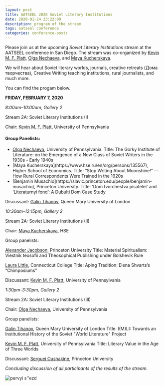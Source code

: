 ```yaml
---
layout: post
title: AATSEEL 2020 Soviet Literary Institutions
date: 2020-01-24 23:22:00
description: program of the stream
tags: aatseel conference
categories: conference-posts
---
```

Please join us at the upcoming _Soviet Literary Institutions_ stream at the AATSEEL conference in San Diego. The stream was co-organized by [Kevin M. F. Platt](https://rees.sas.upenn.edu/people/kevin-mf-platt), [Olga Nechaeva](https://www.onechaeva.com/), and [Maya Kucherskaya](https://www.hse.ru/en/org/persons/135567).

We will hear about Soviet literary worlds, journals, creative retreats (Дома творчества), Creative Writing teaching institutions, rural journalists, and much more.

You can find the progam below.

**FRIDAY, FEBRUARY 7, 2020**

*8:00am–10:00am, Gallery 2*

Stream 2A: Soviet Literary Institutions (I)

Chair: [Kevin M. F. Platt](https://rees.sas.upenn.edu/people/kevin-mf-platt), University of Pennsylvania

#### Group Panelists:
<ul>
  <li><a href="https://www.onechaeva.com/">Olga Nechaeva</a>, University of Pennsylvania. Title: The Gorky Institute of Literature: on the Emergence of a New Class of Soviet Writers in the 1930s - Early 1940s</li>
  <li>[Maya Kucherskaya](https://www.hse.ru/en/org/persons/135567), Higher School of Economics. Title: “Stop Writing About Moonshine!” — How Rural Correspondents Were Trained in the 1920s</li>
  <li>[Benjamin Musachio](https://slavic.princeton.edu/people/benjamin-musachio), Princeton University. Title: ‘Dom tvorchestva pisatelei’ and ‘Literaturnyi fond’: A Dubulti Dom Case Study</li>
</ul>

Discussant: [Galin Tihanov](https://www.qmul.ac.uk/sllf/comparative-literature-and-culture/people/academic/profiles/tihanov.html), Queen Mary University of London



*10:30am-12:15pm, Gallery 2*

Stream 2A: Soviet Literary Institutions (II)

Chair: [Maya Kucherskaya](https://www.hse.ru/en/org/persons/135567), HSE

Group panelists:

[Alexander Jacobson](https://slavic.princeton.edu/people/alexander-jacobson), Princeton University
Title: Material Spiritualism: Viestnik teosofii and Theosophical Publishing under Bolshevik Rule

[Laura Little](https://www.conncoll.edu/directories/faculty-profiles/laura-little/), Connecticut College
Title: Aping Tradition: Elena Shvarts’s “Chimposiums”

Discussant: [Kevin M. F. Platt](https://rees.sas.upenn.edu/people/kevin-mf-platt), University of Pennsylvania

*1:30pm-3:30pm, Gallery 2*

Stream 2A: Soviet Literary Institutions (III)

Chair: [Olga Nechaeva](https://www.onechaeva.com/), University of Pennsylvania

Group panelists:

[Galin Tihanov](https://www.qmul.ac.uk/sllf/comparative-literature-and-culture/people/academic/profiles/tihanov.html), Queen Mary University of London
Title: I(M)LI: Towards an Institutional History of the Soviet "World Literature" Project

[Kevin M. F. Platt](https://rees.sas.upenn.edu/people/kevin-mf-platt), University of Pennsylvania
Title: Literary Value in the Age of Three Worlds

Discussant: [Serguei Oushakine](https://slavic.princeton.edu/people/serguei-alex-oushakine), Princeton University

*Concluding discussion of all participants of the results of the stream.*

![pervyi s''ezd](/olyanechaeva.github.io/assets/img/aatseel.jpeg)
